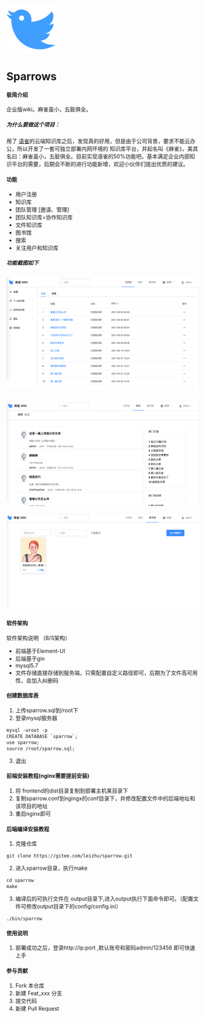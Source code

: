 ![Sparrow](./doc/sparrow.png "Sparrow")
# Sparrows

#### 极简介绍
企业版wiki。麻雀虽小，五脏俱全。

##### 为什么要做这个项目：
用了 [语雀](https://www.yuque.com/)的云端知识库之后，发现真的好用，但是由于公司背景，要求不能云办公，所以开发了一套可独立部署内网环境的
知识库平台，并起名叫《麻雀》，美其名曰：麻雀虽小，五脏俱全。目前实现语雀的50%功能吧。基本满足企业内部知识平台的需要，后期会不断的进行功能新增，欢迎小伙伴们提出优质的建议。
#### 功能
- 用户注册
- 知识库
- 团队管理 [邀请、管理]
- 团队知识库=协作知识库
- 文件知识库
- 图书馆
- 搜索
- 关注用户和知识库

##### 功能截图如下
![主页](./doc/img1.png)
----
![主页](./doc/img2.png)
----
![主页](./doc/img3.png)

#### 软件架构
软件架构说明 （B/S架构）
- 前端基于Element-UI
- 后端基于gin
- mysql5.7
- 文件存储直接存储到服务端，只需配置自定义路径即可，后期为了文件高可用性，会加入纠删码

#### 创建数据库表
1. 上传sparrow.sql到/root下
2. 登录mysql服务器
```shell script
mysql -uroot -p
CREATE DATABASE `sparrow`;
use sparrow;
source /root/sparrow.sql;
```
3. 退出

#### 前端安装教程(nginx需要提前安装)
1. 将 frontend的dist目录复制到部署主机某目录下
2. 复制sparrow.conf到ngingx的conf目录下，并修改配置文件中的后端地址和该项目的地址
3. 重启nginx即可
#### 后端编译安装教程

1.  克隆仓库 
```shell script
git clone https://gitee.com/leizhu/sparrow.git
```
2.  进入sparrow目录，执行make
```shell script
cd sparrow
make
```
3.  编译后的可执行文件在 output目录下,进入output执行下面命令即可。（配置文件可修改output目录下的config/config.ini）
```shell script
./bin/sparrow 
```

#### 使用说明

1.  部署成功之后，登录http://ip:port ,默认账号和密码admin/123456 即可快速上手

#### 参与贡献

1.  Fork 本仓库
2.  新建 Feat_xxx 分支
3.  提交代码
4.  新建 Pull Request

